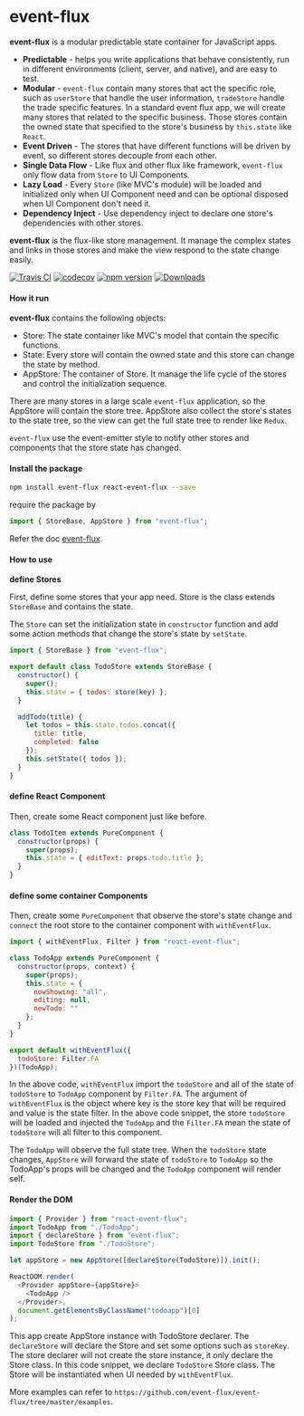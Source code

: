 # event-flux

**event-flux** is a modular predictable state container for JavaScript apps.

- **Predictable** - helps you write applications that behave consistently, run in different environments (client, server, and native), and are easy to test.
- **Modular** - `event-flux` contain many stores that act the specific role, such as `userStore` that handle the user information, `tradeStore` handle the trade specific features. In a standard event flux app, we will create many stores that related to the specific business. Those stores contain the owned state that specified to the store's business by `this.state` like `React`.
- **Event Driven** - The stores that have different functions will be driven by event, so different stores decouple from each other.
- **Single Data Flow** - Like flux and other flux like framework, `event-flux` only flow data from `Store` to UI Components.
- **Lazy Load** - Every `Store` (like MVC's module) will be loaded and initialized only when UI Component need and can be optional disposed when UI Component don't need it.
- **Dependency Inject** - Use dependency inject to declare one store's dependencies with other stores.

**event-flux** is the flux-like store management. It manage the complex states and links in those stores and make the view respond to the state change easily.

[![Travis CI](https://travis-ci.org/event-flux/event-flux.svg?branch=master)](https://travis-ci.org/event-flux/event-flux) [![codecov](https://codecov.io/gh/event-flux/event-flux/branch/master/graph/badge.svg)](https://codecov.io/gh/event-flux/event-flux) [![npm version](https://badge.fury.io/js/event-flux.svg)](https://www.npmjs.com/package/event-flux) [![Downloads](https://img.shields.io/npm/dm/event-flux.svg)](https://www.npmjs.com/package/event-flux)

#### How it run

**event-flux** contains the following objects:

- Store: The state container like MVC's model that contain the specific functions.
- State: Every store will contain the owned state and this store can change the state by method.
- AppStore: The container of Store. It manage the life cycle of the stores and control the initialization sequence.

There are many stores in a large scale `event-flux` application, so the AppStore will contain the store tree. AppStore also collect the store's states to the state tree, so the view can get the full state tree to render like `Redux`.

`event-flux` use the event-emitter style to notify other stores and components that the store state has changed.

#### Install the package

```bash
npm install event-flux react-event-flux --save
```

require the package by

```javascript
import { StoreBase, AppStore } from "event-flux";
```

Refer the doc [event-flux](https://event-flux.gitbook.io/event-flux/).

#### How to use

**define Stores**

First, define some stores that your app need. Store is the class extends `StoreBase` and contains the state.

The `Store` can set the initialization state in `constructor` function and add some action methods that change the store's state by `setState`.

```javascript
import { StoreBase } from "event-flux";

export default class TodoStore extends StoreBase {
  constructor() {
    super();
    this.state = { todos: store(key) };
  }

  addTodo(title) {
    let todos = this.state.todos.concat({
      title: title,
      completed: false
    });
    this.setState({ todos });
  }
}
```

#### define React Component

Then, create some React component just like before.

```javascript
class TodoItem extends PureComponent {
  constructor(props) {
    super(props);
    this.state = { editText: props.todo.title };
  }
}
```

#### define some container Components

Then, create some `PureComponent` that observe the store's state change and `connect` the root store to the container component with `withEventFlux`.

```javascript
import { withEventFlux, Filter } from "react-event-flux";

class TodoApp extends PureComponent {
  constructor(props, context) {
    super(props);
    this.state = {
      nowShowing: "all",
      editing: null,
      newTodo: ""
    };
  }
}

export default withEventFlux({
  todoStore: Filter.FA
})(TodoApp);
```

In the above code, `withEventFlux` import the `todoStore` and all of the state of `todoStore` to `TodoApp` component by `Filter.FA`. The argument of `withEventFlux` is the object where key is the store key that will be required and value is the state filter. In the above code snippet, the store `todoStore` will be loaded and injected the `TodoApp` and the `Filter.FA` mean the state of `todoStore` will all filter to this component.

The `TodoApp` will observe the full state tree. When the `todoStore` state changes, `AppStore` will forward the state of `todoStore` to `TodoApp` so the TodoApp's props will be changed and the `TodoApp` component will render self.

#### Render the DOM

```javascript
import { Provider } from "react-event-flux";
import TodoApp from "./TodoApp";
import { declareStore } from "event-flux";
import TodoStore from "./TodoStore";

let appStore = new AppStore([declareStore(TodoStore)]).init();

ReactDOM.render(
  <Provider appStore={appStore}>
    <TodoApp />
  </Provider>,
  document.getElementsByClassName("todoapp")[0]
);
```

This app create AppStore instance with TodoStore declarer. The `declareStore` will declare the Store and set some options such as `storeKey`. The store declarer will not create the store instance, it only declare the Store class. In this code snippet, we declare `TodoStore` Store class. The Store will be instantiated when UI needed by `withEventFlux`.

More examples can refer to `https://github.com/event-flux/event-flux/tree/master/examples`.
